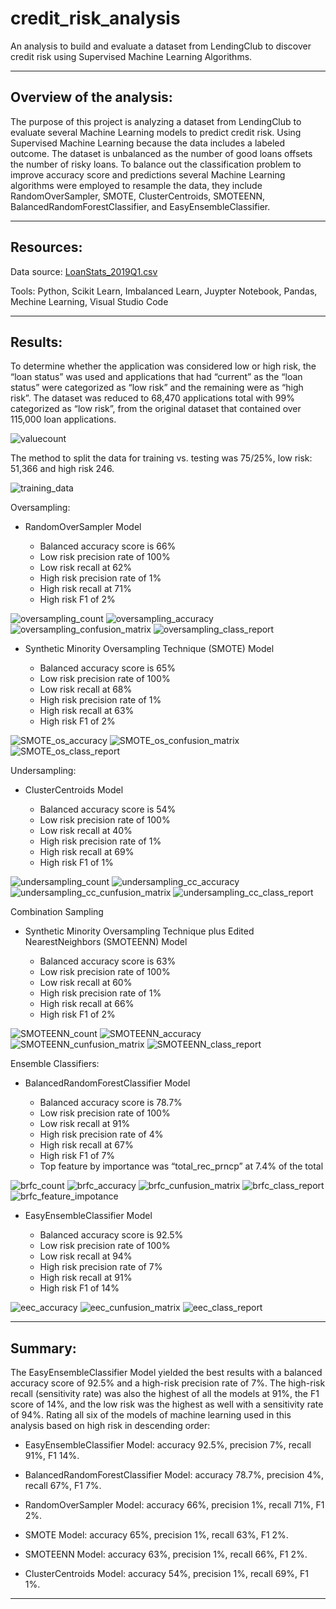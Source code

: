 # credit_risk_analysis

An analysis to build and evaluate a dataset from LendingClub to discover credit risk using Supervised Machine Learning Algorithms. 

---

## Overview of the analysis: 

The purpose of this project is analyzing a dataset from LendingClub to evaluate several Machine Learning models to predict credit risk. Using Supervised Machine Learning because the data includes a labeled outcome. The dataset is unbalanced as the number of good loans offsets the number of risky loans. To balance out the classification problem to improve accuracy score and predictions several Machine Learning algorithms were employed to resample the data, they include RandomOverSampler, SMOTE, ClusterCentroids, SMOTEENN, BalancedRandomForestClassifier, and EasyEnsembleClassifier. 


---
## Resources:

Data source: [LoanStats_2019Q1.csv](Module-17-Challenge-Resources/LoanStats_2019Q1.csv)

Tools: Python, Scikit Learn, Imbalanced Learn, Juypter Notebook, Pandas, Mechine Learning, Visual Studio Code

---

## Results: 

To determine whether the application was considered low or high risk, the “loan status” was used and applications that had “current” as the “loan status” were categorized as “low risk” and the remaining were as “high risk”. The dataset was reduced to 68,470 applications total with 99% categorized as “low risk”, from the original dataset that contained over 115,000 loan applications. 

![valuecount](images/valuecount.png)

The method to split the data for training vs. testing was 75/25%, low risk: 51,366 and high risk 246. 

![training_data](images/training_data.png)

Oversampling:


* RandomOverSampler Model

	* Balanced accuracy score is 66%
	* Low risk precision rate of 100%
	* Low risk recall at 62%
	* High risk precision rate of 1%
	* High risk recall at 71%
	* High risk F1 of 2%

![oversampling_count](images/oversampling_count.png)
![oversampling_accuracy](images/oversampling_accuracy.png)
![oversampling_confusion_matrix](images/oversampling_confusion_matrix.png)
![oversampling_class_report](images/oversampling_class_report.png)

* Synthetic Minority Oversampling Technique (SMOTE) Model

	* Balanced accuracy score is 65%
	* Low risk precision rate of 100%
	* Low risk recall at 68%
	* High risk precision rate of 1%
	* High risk recall at 63%
	* High risk F1 of 2%

![SMOTE_os_accuracy](images/SMOTE_os_accuracy.png)
![SMOTE_os_confusion_matrix](images/SMOTE_os_confusion_matrix.png)
![SMOTE_os_class_report](images/SMOTE_os_class_report.png)

Undersampling:


* ClusterCentroids Model

	* Balanced accuracy score is 54%
	* Low risk precision rate of 100%
	* Low risk recall at 40%
	* High risk precision rate of 1%
	* High risk recall at 69%
	* High risk F1 of 1%

![undersampling_count](images/undersampling_count.png)
![undersampling_cc_accuracy](images/undersampling_cc_accuracy.png)
![undersampling_cc_cunfusion_matrix](images/undersampling_cc_cunfusion_matrix.png)
![undersampling_cc_class_report](images/undersampling_cc_class_report.png)

Combination Sampling


* Synthetic Minority Oversampling Technique plus Edited NearestNeighbors (SMOTEENN) Model

	* Balanced accuracy score is 63%
	* Low risk precision rate of 100%
	* Low risk recall at 60%
	* High risk precision rate of 1%
	* High risk recall at 66%
	* High risk F1 of 2%

![SMOTEENN_count](images/SMOTEENN_count.png)
![SMOTEENN_accuracy](images/SMOTEENN_accuracy.png)
![SMOTEENN_cunfusion_matrix](images/SMOTEENN_cunfusion_matrix.png)
![SMOTEENN_class_report](images/SMOTEENN_class_report.png)

Ensemble Classifiers:


* BalancedRandomForestClassifier Model

	* Balanced accuracy score is 78.7%
	* Low risk precision rate of 100%
	* Low risk recall at 91%
	* High risk precision rate of 4%
	* High risk recall at 67%
	* High risk F1 of 7%
	* Top feature by importance was “total_rec_prncp” at 7.4% of the total

![brfc_count](images/brfc_count.png)
![brfc_accuracy](images/brfc_accuracy.png)
![brfc_cunfusion_matrix](images/brfc_cunfusion_matrix.png)
![brfc_class_report](images/brfc_class_report.png)
![brfc_feature_impotance](images/brfc_feature_impotance.png)

* EasyEnsembleClassifier Model 

	* Balanced accuracy score is 92.5%
	* Low risk precision rate of 100%
	* Low risk recall at 94%
	* High risk precision rate of 7%
	* High risk recall at 91%
	* High risk F1 of 14%

![eec_accuracy](images/eec_accuracy.png)
![eec_cunfusion_matrix](images/eec_cunfusion_matrix.png)
![eec_class_report](images/eec_class_report.png)

---

## Summary: 
 
The EasyEnsembleClassifier Model yielded the best results with a balanced accuracy score of 92.5% and a high-risk precision rate of 7%. The high-risk recall (sensitivity rate) was also the highest of all the models at 91%, the F1 score of 14%, and the low risk was the highest as well with a sensitivity rate of 94%. Rating all six of the models of machine learning used in this analysis based on high risk in descending order:

* EasyEnsembleClassifier Model: accuracy 92.5%, precision 7%, recall 91%, F1 14%.

* BalancedRandomForestClassifier Model: accuracy 78.7%, precision 4%, recall 67%, F1 7%.

* RandomOverSampler Model: accuracy 66%, precision 1%, recall 71%, F1 2%. 

* SMOTE Model: accuracy 65%, precision 1%, recall 63%, F1 2%.

* SMOTEENN Model: accuracy 63%, precision 1%, recall 66%, F1 2%. 

* ClusterCentroids Model: accuracy 54%, precision 1%, recall 69%, F1 1%. 

---
